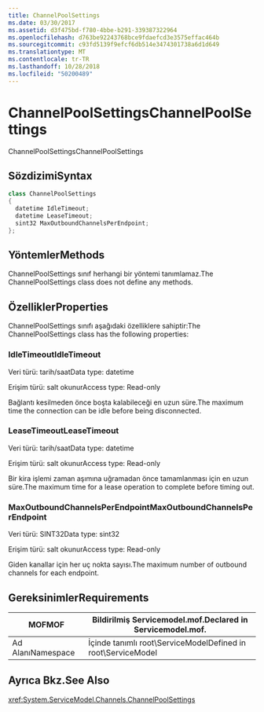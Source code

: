 ```yaml
---
title: ChannelPoolSettings
ms.date: 03/30/2017
ms.assetid: d3f475bd-f780-4bbe-b291-339387322964
ms.openlocfilehash: d763be92243768bce9fdaefcd3e3575effac464b
ms.sourcegitcommit: c93fd5139f9efcf6db514e3474301738a6d1d649
ms.translationtype: MT
ms.contentlocale: tr-TR
ms.lasthandoff: 10/28/2018
ms.locfileid: "50200489"
---
```

# <a name="channelpoolsettings"></a><span data-ttu-id="5a958-102">ChannelPoolSettings</span><span class="sxs-lookup"><span data-stu-id="5a958-102">ChannelPoolSettings</span></span>
<span data-ttu-id="5a958-103">ChannelPoolSettings</span><span class="sxs-lookup"><span data-stu-id="5a958-103">ChannelPoolSettings</span></span>  
  
## <a name="syntax"></a><span data-ttu-id="5a958-104">Sözdizimi</span><span class="sxs-lookup"><span data-stu-id="5a958-104">Syntax</span></span>  
  
```csharp
class ChannelPoolSettings  
{  
  datetime IdleTimeout;  
  datetime LeaseTimeout;  
  sint32 MaxOutboundChannelsPerEndpoint;  
};  
```  
  
## <a name="methods"></a><span data-ttu-id="5a958-105">Yöntemler</span><span class="sxs-lookup"><span data-stu-id="5a958-105">Methods</span></span>  
 <span data-ttu-id="5a958-106">ChannelPoolSettings sınıf herhangi bir yöntemi tanımlamaz.</span><span class="sxs-lookup"><span data-stu-id="5a958-106">The ChannelPoolSettings class does not define any methods.</span></span>  
  
## <a name="properties"></a><span data-ttu-id="5a958-107">Özellikler</span><span class="sxs-lookup"><span data-stu-id="5a958-107">Properties</span></span>  
 <span data-ttu-id="5a958-108">ChannelPoolSettings sınıfı aşağıdaki özelliklere sahiptir:</span><span class="sxs-lookup"><span data-stu-id="5a958-108">The ChannelPoolSettings class has the following properties:</span></span>  
  
### <a name="idletimeout"></a><span data-ttu-id="5a958-109">IdleTimeout</span><span class="sxs-lookup"><span data-stu-id="5a958-109">IdleTimeout</span></span>  
 <span data-ttu-id="5a958-110">Veri türü: tarih/saat</span><span class="sxs-lookup"><span data-stu-id="5a958-110">Data type: datetime</span></span>  
  
 <span data-ttu-id="5a958-111">Erişim türü: salt okunur</span><span class="sxs-lookup"><span data-stu-id="5a958-111">Access type: Read-only</span></span>  
  
 <span data-ttu-id="5a958-112">Bağlantı kesilmeden önce boşta kalabileceği en uzun süre.</span><span class="sxs-lookup"><span data-stu-id="5a958-112">The maximum time the connection can be idle before being disconnected.</span></span>  
  
### <a name="leasetimeout"></a><span data-ttu-id="5a958-113">LeaseTimeout</span><span class="sxs-lookup"><span data-stu-id="5a958-113">LeaseTimeout</span></span>  
 <span data-ttu-id="5a958-114">Veri türü: tarih/saat</span><span class="sxs-lookup"><span data-stu-id="5a958-114">Data type: datetime</span></span>  
  
 <span data-ttu-id="5a958-115">Erişim türü: salt okunur</span><span class="sxs-lookup"><span data-stu-id="5a958-115">Access type: Read-only</span></span>  
  
 <span data-ttu-id="5a958-116">Bir kira işlemi zaman aşımına uğramadan önce tamamlanması için en uzun süre.</span><span class="sxs-lookup"><span data-stu-id="5a958-116">The maximum time for a lease operation to complete before timing out.</span></span>  
  
### <a name="maxoutboundchannelsperendpoint"></a><span data-ttu-id="5a958-117">MaxOutboundChannelsPerEndpoint</span><span class="sxs-lookup"><span data-stu-id="5a958-117">MaxOutboundChannelsPerEndpoint</span></span>  
 <span data-ttu-id="5a958-118">Veri türü: SINT32</span><span class="sxs-lookup"><span data-stu-id="5a958-118">Data type: sint32</span></span>  
  
 <span data-ttu-id="5a958-119">Erişim türü: salt okunur</span><span class="sxs-lookup"><span data-stu-id="5a958-119">Access type: Read-only</span></span>  
  
 <span data-ttu-id="5a958-120">Giden kanallar için her uç nokta sayısı.</span><span class="sxs-lookup"><span data-stu-id="5a958-120">The maximum number of outbound channels for each endpoint.</span></span>  
  
## <a name="requirements"></a><span data-ttu-id="5a958-121">Gereksinimler</span><span class="sxs-lookup"><span data-stu-id="5a958-121">Requirements</span></span>  
  
|<span data-ttu-id="5a958-122">MOF</span><span class="sxs-lookup"><span data-stu-id="5a958-122">MOF</span></span>|<span data-ttu-id="5a958-123">Bildirilmiş Servicemodel.mof.</span><span class="sxs-lookup"><span data-stu-id="5a958-123">Declared in Servicemodel.mof.</span></span>|  
|---------|-----------------------------------|  
|<span data-ttu-id="5a958-124">Ad Alanı</span><span class="sxs-lookup"><span data-stu-id="5a958-124">Namespace</span></span>|<span data-ttu-id="5a958-125">İçinde tanımlı root\ServiceModel</span><span class="sxs-lookup"><span data-stu-id="5a958-125">Defined in root\ServiceModel</span></span>|  
  
## <a name="see-also"></a><span data-ttu-id="5a958-126">Ayrıca Bkz.</span><span class="sxs-lookup"><span data-stu-id="5a958-126">See Also</span></span>  
 <xref:System.ServiceModel.Channels.ChannelPoolSettings>
